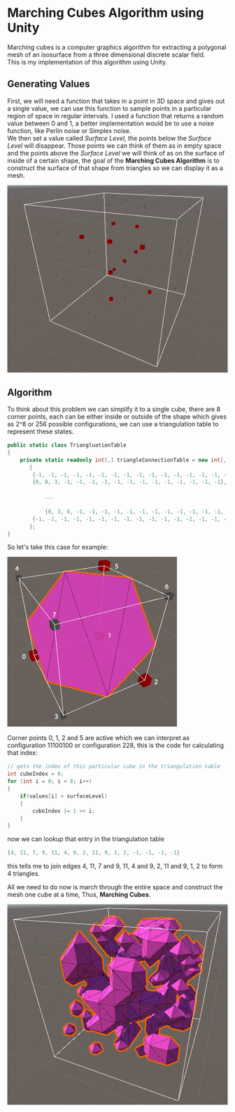 # Marching Cubes Algorithm using Unity
Marching cubes is a computer graphics algorithm for extracting a polygonal mesh of an isosurface from a three dimensional discrete scalar field.  
This is my implementation of this algorithm using Unity.

## Generating Values
First, we will need a  function that takes in a point in 3D space and gives out a single value, we can use this function to sample points in a particular region of space in regular intervals. I used a function that returns a random value between 0 and 1, a better implementation would be to use a noise function, like Perlin noise or Simplex noise.  
We then set a value called *Surface Level*, the points below the *Surface Level* will disappear. Those points we can think of them as in empty space and the points above the *Surface Level* we will think of as on the surface of inside of a certain shape, the goal of the **Marching Cubes Algorithm** is to construct the surface of that shape from triangles so we can display it as a mesh.

![sampling points](./Images/samplingPoints.png)

## Algorithm
To think about this problem we can simplify it to a single cube, there are 8 corner points, each can be either inside or outside of the shape which gives as 2^8 or 256 possible configurations, we can use a triangulation table to represent these states.  
```csharp
public static class TriangluationTable
{
    private static readonly int[,] triangleConnectionTable = new int[,]
	   {
		{-1, -1, -1, -1, -1, -1, -1, -1, -1, -1, -1, -1, -1, -1, -1, -1},
		{0, 8, 3, -1, -1, -1, -1, -1, -1, -1, -1, -1, -1, -1, -1, -1},
        
        	...

        	{0, 3, 8, -1, -1, -1, -1, -1, -1, -1, -1, -1, -1, -1, -1, -1},
		{-1, -1, -1, -1, -1, -1, -1, -1, -1, -1, -1, -1, -1, -1, -1, -1}
       };
}
```

So let's take this case for example:  

![example](./Images/singleCube.png)

Corner points 0, 1, 2 and 5 are active which we can interpret as configuration 11100100 or configuration 228, this is the code for calculating that index:

```csharp
// gets the index of this particular cube in the triangulation table
int cubeIndex = 0;
for (int i = 0; i < 8; i++)
{
    if(values[i] > surfaceLevel)
    {
        cubeIndex |= 1 << i;
    }
}
```

now we can lookup that entry in the triangulation table

```csharp  
{4, 11, 7, 9, 11, 4, 9, 2, 11, 9, 1, 2, -1, -1, -1, -1}
```
this tells me to join edges 4, 11, 7 and 9, 11, 4 and 9, 2, 11 and 9, 1, 2 to form 4 triangles.  

All we need to do now is march through the entire space and construct the mesh one cube at a time, Thus, **Marching Cubes**.  


![result random](./Images/resultRandom.png)
